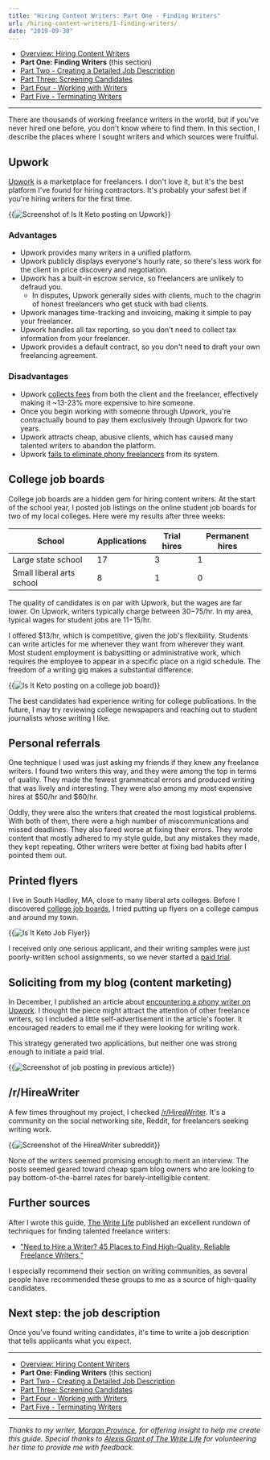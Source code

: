 ```yaml
---
title: "Hiring Content Writers: Part One - Finding Writers"
url: /hiring-content-writers/1-finding-writers/
date: "2019-09-30"
---
```


- [Overview: Hiring Content Writers](/hiring-content-writers/)
- **Part One: Finding Writers** (this section)
- [Part Two - Creating a Detailed Job Description](/hiring-content-writers/2-creating-a-job-description/)
- [Part Three: Screening Candidates](/hiring-content-writers/3-screening-candidates/)
- [Part Four - Working with Writers](/hiring-content-writers/4-working-with-writers/)
- [Part Five - Terminating Writers](/hiring-content-writers/5-terminating-writers/)

---

There are thousands of working freelance writers in the world, but if you've never hired one before, you don't know where to find them. In this section, I describe the places where I sought writers and which sources were fruitful.

## Upwork

[Upwork](https://www.upwork.com/) is a marketplace for freelancers. I don't love it, but it's the best platform I've found for hiring contractors. It's probably your safest bet if you're hiring writers for the first time.

{{<img src="upwork-posting.jpg" alt="Screenshot of Is It Keto posting on Upwork" caption="Is It Keto's [job listing on Upwork](https://www.upwork.com/jobs/~01be2860be57096ab2)" max-width="450px" has-border="True">}}

### Advantages

- Upwork provides many writers in a unified platform.
- Upwork publicly displays everyone's hourly rate, so there's less work for the client in price discovery and negotiation.
- Upwork has a built-in escrow service, so freelancers are unlikely to defraud you.
  - In disputes, Upwork generally sides with clients, much to the chagrin of honest freelancers who get stuck with bad clients.
- Upwork manages time-tracking and invoicing, making it simple to pay your freelancer.
- Upwork handles all tax reporting, so you don't need to collect tax information from your freelancer.
- Upwork provides a default contract, so you don't need to draft your own freelancing agreement.

### Disadvantages

- Upwork [collects fees](https://www.upwork.com/legal#fees) from both the client and the freelancer, effectively making it ~13-23% more expensive to hire someone.
- Once you begin working with someone through Upwork, you're contractually bound to pay them exclusively through Upwork for two years.
- Upwork attracts cheap, abusive clients, which has caused many talented writers to abandon the platform.
- Upwork [fails to eliminate phony freelancers](/upwork-scammer/) from its system.

## College job boards

College job boards are a hidden gem for hiring content writers. At the start of the school year, I posted job listings on the online student job boards for two of my local colleges. Here were my results after three weeks:

| School                    | Applications | Trial hires | Permanent hires |
| ------------------------- | ------------ | ----------- | --------------- |
| Large state school        | 17           | 3           | 1               |
| Small liberal arts school | 8            | 1           | 0               |

The quality of candidates is on par with Upwork, but the wages are far lower. On Upwork, writers typically charge between $30-$75/hr. In my area, typical wages for student jobs are $11-$15/hr.

I offered $13/hr, which is competitive, given the job's flexibility. Students can write articles for me whenever they want from wherever they want. Most student employment is babysitting or administrative work, which requires the employee to appear in a specific place on a rigid schedule. The freedom of a writing gig makes a substantial difference.

{{<img src="college-job-board-posting.jpg" alt="Is It Keto posting on a college job board" caption="Is It Keto's job listing on a local college job board" max-width="600px" has-border="True">}}

The best candidates had experience writing for college publications. In the future, I may try reviewing college newspapers and reaching out to student journalists whose writing I like.

## Personal referrals

One technique I used was just asking my friends if they knew any freelance writers. I found two writers this way, and they were among the top in terms of quality. They made the fewest grammatical errors and produced writing that was lively and interesting. They were also among my most expensive hires at $50/hr and $60/hr.

Oddly, they were also the writers that created the most logistical problems. With both of them, there were a high number of miscommunications and missed deadlines. They also fared worse at fixing their errors. They wrote content that mostly adhered to my style guide, but any mistakes they made, they kept repeating. Other writers were better at fixing bad habits after I pointed them out.

## Printed flyers

I live in South Hadley, MA, close to many liberal arts colleges. Before I discovered [college job boards](#college-job-boards), I tried putting up flyers on a college campus and around my town.

{{<img src="isitketo-flyer.jpg" alt="Is It Keto Job Flyer" caption="Job flyer I made for Is It Keto using a template from Canva" max-width="400px" has-border="True">}}

I received only one serious applicant, and their writing samples were just poorly-written school assignments, so we never started a [paid trial](/hiring-content-writers/3-screening-candidates/#start-a-paid-trial).

## Soliciting from my blog (content marketing)

In December, I published an article about [encountering a phony writer on Upwork](/upwork-scammer/). I thought the piece might attract the attention of other freelance writers, so I included a little self-advertisement in the article's footer. It encouraged readers to email me if they were looking for writing work.

This strategy generated two applications, but neither one was strong enough to initiate a paid trial.

{{<img src="blog-job-listing.jpg" alt="Screenshot of job posting in previous article" caption="Mini job announcement in my [blog post about a phony freelance writer](/upwork-scammer/)" max-width="600px" has-border="True">}}

## /r/HireaWriter

A few times throughout my project, I checked [/r/HireaWriter](https://www.reddit.com/r/HireaWriter/). It's a community on the social networking site, Reddit, for freelancers seeking writing work.

{{<img src="hireawriter.jpg" alt="Screenshot of the HireaWriter subreddit" caption="[/r/HireaWriter](https://www.reddit.com/r/HireaWriter/), a Reddit community for hiring freelance writers" max-width="600px" has-border="True">}}

None of the writers seemed promising enough to merit an interview. The posts seemed geared toward cheap spam blog owners who are looking to pay bottom-of-the-barrel rates for barely-intelligible content.

## Further sources

After I wrote this guide, [The Write Life](https://thewritelife.com) published an excellent rundown of techniques for finding talented freelance writers:

- ["Need to Hire a Writer? 45 Places to Find High-Quality, Reliable Freelance Writers,"](https://thewritelife.com/hire-a-writer/)

I especially recommend their section on writing communities, as several people have recommended these groups to me as a source of high-quality candidates.

## Next step: the job description

Once you've found writing candidates, it's time to write a job description that tells applicants what you expect.

---

- [Overview: Hiring Content Writers](/hiring-content-writers/)
- **Part One: Finding Writers** (this section)
- [Part Two - Creating a Detailed Job Description](/hiring-content-writers/2-creating-a-job-description/)
- [Part Three: Screening Candidates](/hiring-content-writers/3-screening-candidates/)
- [Part Four - Working with Writers](/hiring-content-writers/4-working-with-writers/)
- [Part Five - Terminating Writers](/hiring-content-writers/5-terminating-writers/)

---

_Thanks to my writer, [Morgan Province](https://www.morganprovince.com/), for offering insight to help me create this guide. Special thanks to [Alexis Grant of The Write Life](http://thewritelife.com) for volunteering her time to provide me with feedback._
